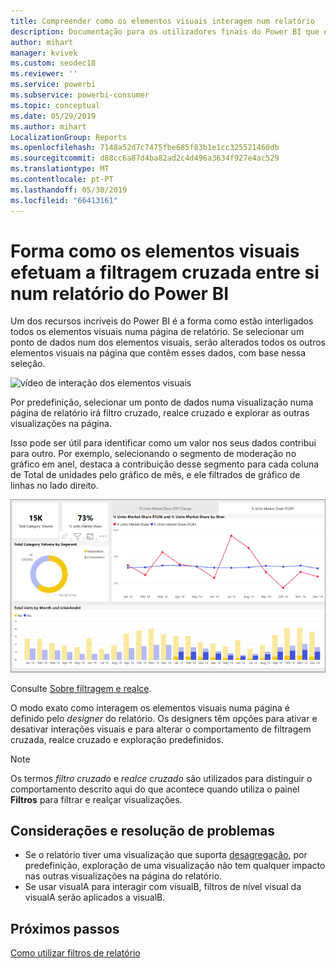```yaml
---
title: Compreender como os elementos visuais interagem num relatório
description: Documentação para os utilizadores finais do Power BI que explica como os elementos visuais interagem numa página de relatório.
author: mihart
manager: kvivek
ms.custom: seodec18
ms.reviewer: ''
ms.service: powerbi
ms.subservice: powerbi-consumer
ms.topic: conceptual
ms.date: 05/29/2019
ms.author: mihart
LocalizationGroup: Reports
ms.openlocfilehash: 7148a52d7c7475fbe685f83b1e1cc325521460db
ms.sourcegitcommit: d88cc6a87d4ba82ad2c4d496a3634f927e4ac529
ms.translationtype: MT
ms.contentlocale: pt-PT
ms.lasthandoff: 05/30/2019
ms.locfileid: "66413161"
---
```

# <a name="how-visuals-cross-filter-each-other-in-a-power-bi-report"></a>Forma como os elementos visuais efetuam a filtragem cruzada entre si num relatório do Power BI
Um dos recursos incríveis do Power BI é a forma como estão interligados todos os elementos visuais numa página de relatório. Se selecionar um ponto de dados num dos elementos visuais, serão alterados todos os outros elementos visuais na página que contêm esses dados, com base nessa seleção. 

![vídeo de interação dos elementos visuais](media/end-user-interactions/interactions.gif)

Por predefinição, selecionar um ponto de dados numa visualização numa página de relatório irá filtro cruzado, realce cruzado e explorar as outras visualizações na página. 

Isso pode ser útil para identificar como um valor nos seus dados contribui para outro. Por exemplo, selecionando o segmento de moderação no gráfico em anel, destaca a contribuição desse segmento para cada coluna de Total de unidades pelo gráfico de mês, e ele filtrados de gráfico de linhas no lado direito.

![imagem dos elementos visuais interagem](media/end-user-interactions/power-bi-interactions.png)

Consulte [Sobre filtragem e realce](../power-bi-reports-filters-and-highlighting.md). 

O modo exato como interagem os elementos visuais numa página é definido pelo *designer* do relatório. Os designers têm opções para ativar e desativar interações visuais e para alterar o comportamento de filtragem cruzada, realce cruzado e exploração predefinidos. 
  
> [!NOTE]
> Os termos *filtro cruzado* e *realce cruzado* são utilizados para distinguir o comportamento descrito aqui do que acontece quando utiliza o painel **Filtros** para filtrar e realçar visualizações.  

## <a name="considerations-and-troubleshooting"></a>Considerações e resolução de problemas
- Se o relatório tiver uma visualização que suporta [desagregação](../power-bi-visualization-drill-down.md), por predefinição, exploração de uma visualização não tem qualquer impacto nas outras visualizações na página do relatório.     
- Se usar visualA para interagir com visualB, filtros de nível visual da visualA serão aplicados a visualB.

## <a name="next-steps"></a>Próximos passos
[Como utilizar filtros de relatório](../power-bi-how-to-report-filter.md)
